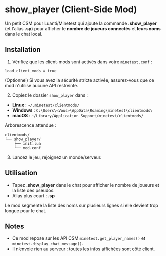 # show_player (Client-Side Mod)

Un petit CSM pour Luanti/Minetest qui ajoute la commande **.show_player** (et l'alias **.sp**)
pour afficher le **nombre de joueurs connectés** et **leurs noms** dans le chat local.

## Installation

1) Vérifiez que les client-mods sont activés dans votre `minetest.conf` :
```
load_client_mods = true
```
(Optionnel) Si vous avez la sécurité stricte activée, assurez-vous que ce mod n'utilise aucune API restreinte.

2) Copiez le dossier `show_player` dans :
- **Linux** : `~/.minetest/clientmods/`
- **Windows** : `C:\Users\<Vous>\AppData\Roaming\minetest\clientmods\`
- **macOS** : `~/Library/Application Support/minetest/clientmods/`

Arborescence attendue :
```
clientmods/
└── show_player/
    ├── init.lua
    └── mod.conf
```

3) Lancez le jeu, rejoignez un monde/serveur.

## Utilisation

- Tapez **.show_player** dans le chat pour afficher le nombre de joueurs et la liste des pseudos.
- Alias plus court : **.sp**

Le mod segmente la liste des noms sur plusieurs lignes si elle devient trop longue pour le chat.

## Notes

- Ce mod repose sur les API CSM `minetest.get_player_names()` et `minetest.display_chat_message()`.
- Il n’envoie rien au serveur : toutes les infos affichées sont côté client.
